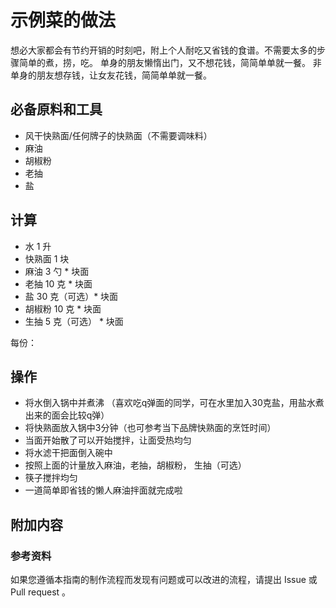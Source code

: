 
# 示例菜的做法
想必大家都会有节约开销的时刻吧，附上个人耐吃又省钱的食谱。不需要太多的步骤简单的煮，捞，吃。
单身的朋友懒惰出门，又不想花钱，简简单单就一餐。
非单身的朋友想存钱，让女友花钱，简简单单就一餐。

## 必备原料和工具
* 风干快熟面/任何牌子的快熟面（不需要调味料）
* 麻油
* 胡椒粉
* 老抽
* 盐


## 计算
* 水 1 升
* 快熟面 1 块
* 麻油 3 勺 * 块面
* 老抽 10 克 * 块面
* 盐 30 克（可选）* 块面
* 胡椒粉 10 克 * 块面
* 生抽 5 克（可选） * 块面


每份：

## 操作
* 将水倒入锅中并煮沸 （喜欢吃q弹面的同学，可在水里加入30克盐，用盐水煮出来的面会比较q弹）
* 将快熟面放入锅中3分钟（也可参考当下品牌快熟面的烹饪时间）
* 当面开始散了可以开始搅拌，让面受热均匀
* 将水滤干把面倒入碗中
* 按照上面的计量放入麻油，老抽，胡椒粉， 生抽（可选）
* 筷子搅拌均匀
* 一道简单即省钱的懒人麻油拌面就完成啦


## 附加内容



### 参考资料

如果您遵循本指南的制作流程而发现有问题或可以改进的流程，请提出 Issue 或 Pull request 。

